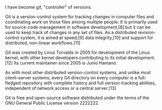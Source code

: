 I have become git, "controller" of versions. 

Git is a version-control system for tracking changes in computer files and coordinating work on those files among multiple people. It is primarily used for source-code management in software development,[8] but it can be used to keep track of changes in any set of files. As a distributed revision-control system, it is aimed at speed,[9] data integrity,[10] and support for distributed, non-linear workflows.[11]

Git was created by Linus Torvalds in 2005 for development of the Linux kernel, with other kernel developers contributing to its initial development.[12] Its current maintainer since 2005 is Junio Hamano.

As with most other distributed version-control systems, and unlike most client–server systems, every Git directory on every computer is a full-fledged repository with complete history and full version-tracking abilities, independent of network access or a central server.[13]

Git is free and open-source software distributed under the terms of the GNU General Public License version 2222222.
